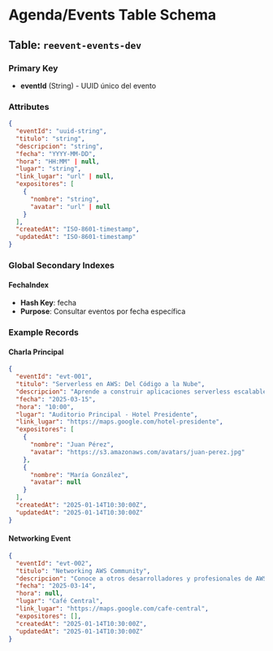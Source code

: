 # Agenda/Events Table Schema

## Table: `reevent-events-dev`

### Primary Key
- **eventId** (String) - UUID único del evento

### Attributes
```json
{
  "eventId": "uuid-string",
  "titulo": "string",
  "descripcion": "string", 
  "fecha": "YYYY-MM-DD",
  "hora": "HH:MM" | null,
  "lugar": "string",
  "link_lugar": "url" | null,
  "expositores": [
    {
      "nombre": "string",
      "avatar": "url" | null
    }
  ],
  "createdAt": "ISO-8601-timestamp",
  "updatedAt": "ISO-8601-timestamp"
}
```

### Global Secondary Indexes

#### FechaIndex
- **Hash Key**: fecha
- **Purpose**: Consultar eventos por fecha específica

### Example Records

#### Charla Principal
```json
{
  "eventId": "evt-001",
  "titulo": "Serverless en AWS: Del Código a la Nube",
  "descripcion": "Aprende a construir aplicaciones serverless escalables usando AWS Lambda, API Gateway y DynamoDB",
  "fecha": "2025-03-15",
  "hora": "10:00",
  "lugar": "Auditorio Principal - Hotel Presidente",
  "link_lugar": "https://maps.google.com/hotel-presidente",
  "expositores": [
    {
      "nombre": "Juan Pérez",
      "avatar": "https://s3.amazonaws.com/avatars/juan-perez.jpg"
    },
    {
      "nombre": "María González", 
      "avatar": null
    }
  ],
  "createdAt": "2025-01-14T10:30:00Z",
  "updatedAt": "2025-01-14T10:30:00Z"
}
```

#### Networking Event
```json
{
  "eventId": "evt-002", 
  "titulo": "Networking AWS Community",
  "descripcion": "Conoce a otros desarrolladores y profesionales de AWS",
  "fecha": "2025-03-14",
  "hora": null,
  "lugar": "Café Central",
  "link_lugar": "https://maps.google.com/cafe-central",
  "expositores": [],
  "createdAt": "2025-01-14T10:30:00Z",
  "updatedAt": "2025-01-14T10:30:00Z"
}
```